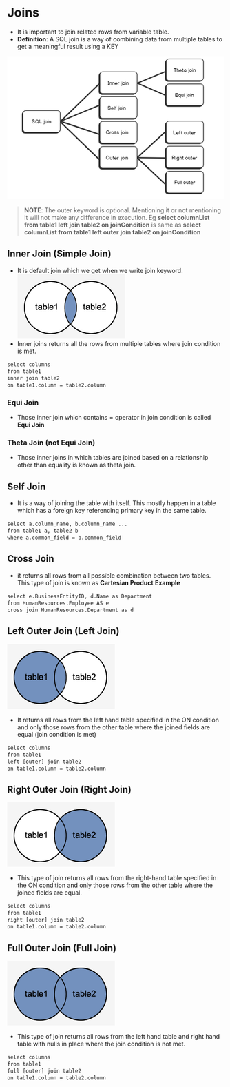 # Joins
* It is important to join related rows from variable table.
* **Definition**: A SQL join is a way of combining data from multiple tables to get a meaningful result using a KEY

![Joins](./img/joins.png)

> **NOTE**: The outer keyword is optional. Mentioning it or not mentioning it will not make any difference in execution. Eg **select columnList from table1 left join table2 on joinCondition** is same as **select columnList from table1 left outer join table2 on joinCondition**

## Inner Join (Simple Join)
* It is default join which we get when we write join keyword. 
![2](./img/2.gif)
* Inner joins returns all the rows from multiple tables where join condition is met. 
```
select columns 
from table1
inner join table2 
on table1.column = table2.column
```
### Equi Join
* Those inner join which contains = operator in join condition is called **Equi Join**

### Theta Join (not Equi Join)
* Those inner joins in which tables are joined based on a relationship other than equality is known as theta join. 

## Self Join 
* It is a way of joining the table with itself. This mostly happen in a table which has a foreign key referencing primary key in the same table. 
```
select a.column_name, b.column_name ... 
from table1 a, table2 b
where a.common_field = b.common_field
```

## Cross Join 
* it returns all rows from all possible combination between two tables. This type of join is known as **Cartesian Product**
**Example** 
```
select e.BusinessEntityID, d.Name as Department
from HumanResources.Employee AS e 
cross join HumanResources.Department as d
```


## Left Outer Join (Left Join)
![3](./img/3.gif)
* It returns all rows from the left hand table specified in the ON condition and only those rows from the other table where the joined fields are equal (join condition is met)
```
select columns
from table1
left [outer] join table2
on table1.column = table2.column
```

## Right Outer Join (Right Join)
![4](./img/4.gif)
* This type of join returns all rows from the right-hand table specified in the ON condition and only those rows from the other table where the joined fields are equal. 
```
select columns 
from table1 
right [outer] join table2
on table1.column = table2.column
```

## Full Outer Join (Full Join)
![5](./img/5.gif)
* This type of join returns all rows from the left hand table and right hand table with nulls in place where the join condition is not met. 
```
select columns 
from table1
full [outer] join table2
on table1.column = table2.column
```